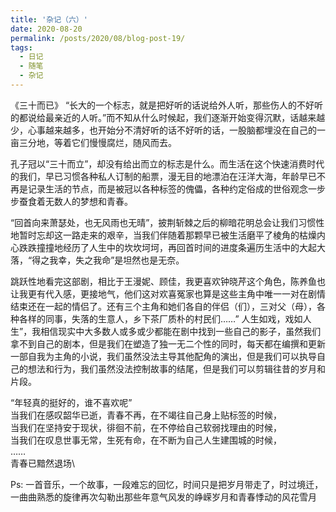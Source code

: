 ```yaml
---
title: '杂记（六）'
date: 2020-08-20
permalink: /posts/2020/08/blog-post-19/
tags:
  - 日记
  - 随笔
  - 杂记
---
```


《三十而已》
“长大的一个标志，就是把好听的话说给外人听，那些伤人的不好听的都说给最亲近的人听。”而不知从什么时候起，我们逐渐开始变得沉默，话越来越少，心事越来越多，也开始分不清好听的话不好听的话，一股脑都埋没在自己的一亩三分地，等着它们慢慢腐烂，随风而去。

孔子冠以“三十而立”，却没有给出而立的标志是什么。而生活在这个快速消费时代的我们，早已习惯各种私人订制的船票，漫无目的地漂泊在汪洋大海，年龄早已不再是记录生活的节点，而是被冠以各种标签的傀儡，各种约定俗成的世俗观念一步步蚕食着无数人的梦想和青春。

“回首向来萧瑟处，也无风雨也无晴”，披荆斩棘之后的柳暗花明总会让我们习惯性地暂时忘却这一路走来的艰辛，当我们伴随着那颗早已被生活磨平了棱角的枯燥内心跌跌撞撞地经历了人生中的坎坎坷坷，再回首时间的进度条遍历生活中的大起大落，“得之我幸，失之我命”是坦然也是无奈。

跳跃性地看完这部剧，相比于王漫妮、顾佳，我更喜欢钟晓芹这个角色，陈养鱼也让我更有代入感，更接地气，他们这对欢喜冤家也算是这些主角中唯一一对在剧情结束还在一起的情侣了。还有三个主角和她们各自的伴侣（们），三对父（母），各种各样的同事，失落的生意人，乡下茶厂质朴的村民们……”  人生如戏，戏如人生”，我相信现实中大多数人或多或少都能在剧中找到一些自己的影子，虽然我们拿不到自己的剧本，但是我们在塑造了独一无二个性的同时，每天都在编撰和更新一部自我为主角的小说，我们虽然没法主导其他配角的演出，但是我们可以执导自己的想法和行为，我们虽然没法控制故事的结尾，但是我们可以剪辑往昔的岁月和片段。

“年轻真的挺好的，谁不喜欢呢”\
当我们在感叹韶华已逝，青春不再，在不竭往自己身上贴标签的时候，\
当我们在坚持安于现状，徘徊不前，在不停给自己软弱找理由的时候，\
当我们在叹息世事无常，生死有命，在不断为自己人生建围城的时候，\
……\
青春已黯然退场\

Ps: 一首音乐，一个故事，一段难忘的回忆，时间只是把岁月带走了，时过境迁，一曲曲熟悉的旋律再次勾勒出那些年意气风发的峥嵘岁月和青春悸动的风花雪月
